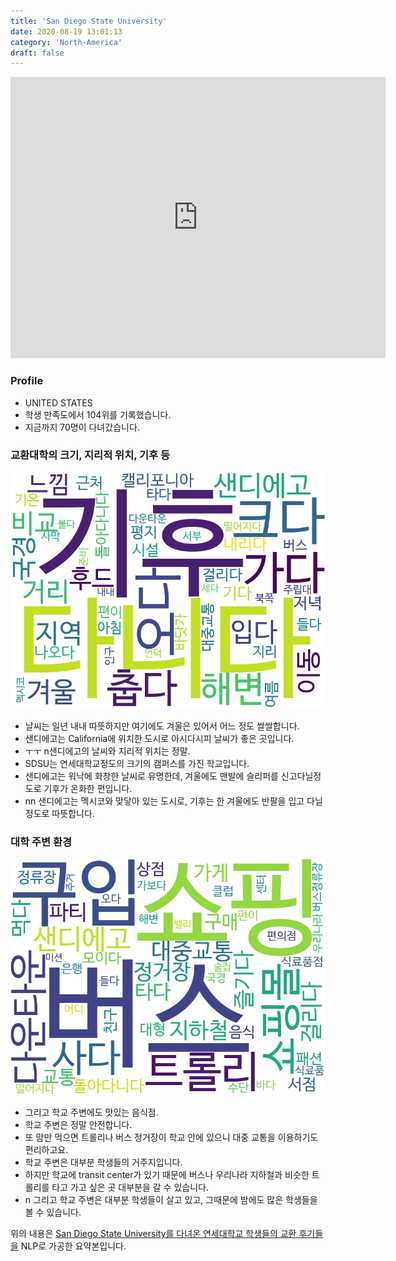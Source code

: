 ```yaml
---
title: 'San Diego State University'
date: 2020-08-19 13:01:13
category: 'North-America'
draft: false
---
```


<iframe
width="600"
height="450"
frameborder="0" style="border:0"
src="https://www.google.com/maps/embed/v1/place?key=AIzaSyC9e1AME-pVmWC4hBpFdu5S4dKzyepa3HQ&q=San+Diego+State+University&center=32.7759894,-117.07125330000001&zoom=14" allowfullscreen>
</iframe>

### Profile

* UNITED STATES
* 학생 만족도에서 104위를 기록했습니다.
* 지금까지 70명이 다녀갔습니다. 

### 교환대학의 크기, 지리적 위치, 기후 등

![gen_info-WordCloud](../univ_wordclouds_okt/gen_info/US000040_gen_info_okt.png)

* 날씨는 일년 내내 따뜻하지만 여기에도 겨울은 있어서 어느 정도 쌀쌀합니다.
* 샌디에고는 California에 위치한 도시로 아시다시피 날씨가 좋은 곳입니다.
* ㅜㅜ n샌디에고의 날씨와 지리적 위치는 정말.
* SDSU는 연세대학교정도의 크기의 캠퍼스를 가진 학교입니다.
* 샌디에고는 워낙에 화창한 날씨로 유명한데, 겨울에도 맨발에 슬리퍼를 신고다닐정도로 기후가 온화한 편입니다.
* nn 샌디에고는 멕시코와 맞닿아 있는 도시로, 기후는 한 겨울에도 반팔을 입고 다닐 정도로 따뜻합니다.


### 대학 주변 환경

![env_info-WordCloud](../univ_wordclouds_okt/env_info/US000040_env_info_okt.png)

* 그리고 학교 주변에도 맛있는 음식점.
* 학교 주변은 정말 안전합니다.
* 또 맘만 먹으면 트롤리나 버스 정거장이 학교 안에 있으니 대중 교통을 이용하기도 편리하고요.
* 학교 주변은 대부분 학생들의 거주지입니다.
* 하지만 학교에 transit center가 있기 때문에 버스나 우리나라 지하철과 비슷한 트롤리를 타고 가고 싶은 곳 대부분을 갈 수 있습니다.
* n 그리고 학교 주변은 대부분 학생들이 살고 있고, 그때문에 밤에도 많은 학생들을 볼 수 있습니다.


위의 내용은 [San Diego State University를 다녀온 연세대학교 학생들의 교환 후기들을](http://oia.yonsei.ac.kr/partner/expReport.asp?ucode=US000040&bgbn=A) NLP로 가공한 요약본입니다. 
